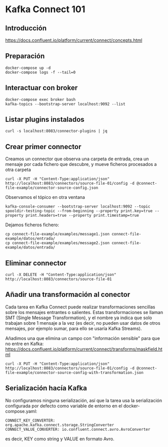 # Kafka Connect 101

## Introducción

https://docs.confluent.io/platform/current/connect/concepts.html

## Preparación

```
docker-compose up -d
docker-compose logs -f --tail=0
```

## Interactuar con broker

```
docker-compose exec broker bash
kafka-topics --bootstrap-server localhost:9092 --list
```

## Listar plugins instalados

```
curl -s localhost:8083/connector-plugins | jq
```

## Crear primer connector

Creamos un connector que observa una carpeta de entrada, crea un mensaje por cada fichero que descubre, y mueve ficheros procesados a otra carpeta

```
curl -X PUT -H "Content-Type:application/json" http://localhost:8083/connectors/source-file-01/config -d @connect-file-example/connector-source-config.json
```

Observamos el tópico en otra ventana

```
kafka-console-consumer --bootstrap-server localhost:9092 --topic spooldir-testing-topic --from-beginning --property print.key=true --property print.headers=true --property print.timestamp=true
```

Dejamos ficheros fichero:

```
cp connect-file-example/examples/message1.json connect-file-example/datos/entrada/
cp connect-file-example/examples/message2.json connect-file-example/datos/entrada/
```

## Eliminar connector

```
curl -X DELETE -H "Content-Type:application/json" http://localhost:8083/connectors/source-file-01
```

## Añadir una transformación al conector

Cada tarea en Kafka Connect puede realizar transformaciones sencillas sobre los mensajes entrantes o salientes. Estas transformaciones se llaman SMT (Single Message Transformation), y el nombre ya indica que solo trabajan sobre 1 mensaje a la vez (es decir, no pueden usar datos de otros mensajes, por ejemplo sumar, para ello se usaría Kafka Streams).

Añadimos una que elimina un campo con "información sensible" para que no entre en Kafka: https://docs.confluent.io/platform/current/connect/transforms/maskfield.html

```
curl -X PUT -H "Content-Type:application/json" http://localhost:8083/connectors/source-file-01/config -d @connect-file-example/connector-source-config-with-transformation.json
```

## Serialización hacía Kafka

No configuramos ninguna serialización, así que la tarea usa la serialización configurada por defecto como variable de entorno en el docker-compose.yaml:

```
CONNECT_KEY_CONVERTER: org.apache.kafka.connect.storage.StringConverter
CONNECT_VALUE_CONVERTER: io.confluent.connect.avro.AvroConverter
```

es decir, KEY como string y VALUE en formato Avro.